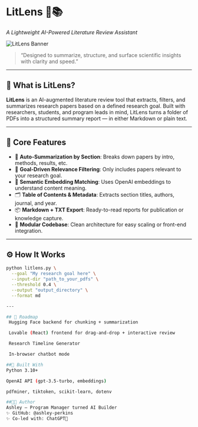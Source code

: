 # LitLens 🧠📚  
_A Lightweight AI-Powered Literature Review Assistant_

![LitLens Banner](https://user-images.githubusercontent.com/your-github-username/banner-placeholder.png)  
> “Designed to summarize, structure, and surface scientific insights with clarity and speed.”

---

## 🚀 What is LitLens?

**LitLens** is an AI-augmented literature review tool that extracts, filters, and summarizes research papers based on a defined research goal. Built with researchers, students, and program leads in mind, LitLens turns a folder of PDFs into a structured summary report — in either Markdown or plain text.

---

## 🧩 Core Features

- 📝 **Auto-Summarization by Section**: Breaks down papers by intro, methods, results, etc.
- 🎯 **Goal-Driven Relevance Filtering**: Only includes papers relevant to your research goal.
- 🧠 **Semantic Embedding Matching**: Uses OpenAI embeddings to understand content meaning.
- 🗂️ **Table of Contents & Metadata**: Extracts section titles, authors, journal, and year.
- 📦 **Markdown + TXT Export**: Ready-to-read reports for publication or knowledge capture.
- 🧪 **Modular Codebase**: Clean architecture for easy scaling or front-end integration.

---

## ⚙️ How It Works

```bash
python litlens.py \
  --goal "My research goal here" \
  --input-dir "path_to_your_pdfs" \
  --threshold 0.4 \
  --output "output_directory" \
  --format md

---

## 📌 Roadmap
 Hugging Face backend for chunking + summarization

 Lovable (React) frontend for drag-and-drop + interactive review

 Research Timeline Generator

 In-browser chatbot mode

##🧠 Built With
Python 3.10+

OpenAI API (gpt-3.5-turbo, embeddings)

pdfminer, tiktoken, scikit-learn, dotenv

##👩‍🔬 Author
Ashley — Program Manager turned AI Builder
✨ GitHub: @ashley-perkins
✨ Co-led with: ChatGPT🧠
